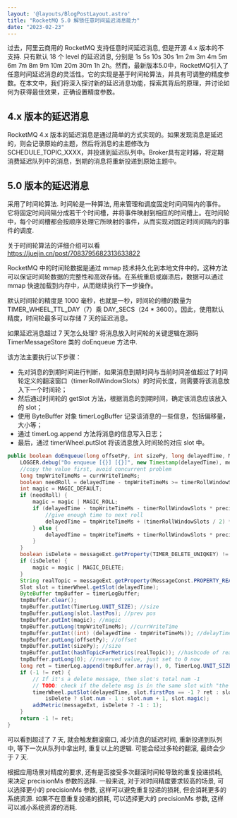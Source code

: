```yaml
---
layout: '@layouts/BlogPostLayout.astro'
title: "RocketMQ 5.0 解锁任意时间延迟消息能力"
date: "2023-02-23"
---
```


过去，阿里云商用的 RocketMQ 支持任意时间延迟消息, 但是开源 4.x 版本的不支持. 只有默认 18 个 level 的延迟消息, 分别是 1s 5s 10s 30s 1m 2m 3m 4m 5m 6m 7m 8m 9m 10m 20m 30m 1h 2h。然而，最新版本5.0中，RocketMQ引入了任意时间延迟消息的灵活性。它的实现是基于时间轮算法，并具有可调整的精度参数。在本文中，我们将深入探讨新的延迟消息功能，探索其背后的原理，并讨论如何为获得最佳效果，正确设置精度参数。

## 4.x 版本的延迟消息
RocketMQ 4.x 版本的延迟消息是通过简单的方式实现的。如果发现消息是延迟的，则会记录原始的主题，然后将消息的主题修改为 SCHEDULE_TOPIC_XXXX，并投递到延迟队列中。Broker具有定时器，将定期消费延迟队列中的消息，到期的消息将重新投递到原始主题中。

## 5.0 版本的延迟消息
采用了时间轮算法. 时间轮是一种算法, 用来管理和调度固定时间间隔内的事件。它将固定时间间隔分成若干个时间槽，并将事件映射到相应的时间槽上。在时间轮中，每个时间槽都会按顺序处理它所映射的事件，从而实现对固定时间间隔内的事件的调度.

关于时间轮算法的详细介绍可以看 <https://juejin.cn/post/7083795682313633822>

RocketMQ 中的时间轮数据是通过 mmap 技术持久化到本地文件中的。这种方法可以保证时间轮数据的完整性和高效存储。在系统重启或崩溃后，数据可以通过 mmap 快速加载到内存中，从而继续执行下一步操作。

默认时间轮的精度是 1000 毫秒，也就是一秒，时间轮的槽的数量为 TIMER_WHEEL_TTL_DAY（7）乘 DAY_SECS（24 * 3600）。因此，使用默认精度，时间轮最多可以存储 7 天的延迟消息。

如果延迟消息超过 7 天怎么处理? 将消息放入时间轮的关键逻辑在源码 TimerMessageStore 类的 doEnqueue 方法中.

该方法主要执行以下步骤：
-   先对消息的到期时间进行判断，如果消息到期时间与当前时间差值超过了时间轮定义的翻滚窗口（timerRollWindowSlots）的时间长度，则需要将该消息放入下一个时间轮；
-   然后通过时间轮的 getSlot 方法，根据消息的到期时间，确定该消息应该放入的 slot；
-   使用 ByteBuffer 对象 timerLogBuffer 记录该消息的一些信息，包括偏移量，大小等；
-   通过 timerLog.append 方法将消息的信息写入日志；
-   最后，通过 timerWheel.putSlot 将该消息放入时间轮的对应 slot 中。

```java
public boolean doEnqueue(long offsetPy, int sizePy, long delayedTime, MessageExt messageExt) {
    LOGGER.debug("Do enqueue [{}] [{}]", new Timestamp(delayedTime), messageExt);
    //copy the value first, avoid concurrent problem
    long tmpWriteTimeMs = currWriteTimeMs;
    boolean needRoll = delayedTime - tmpWriteTimeMs >= timerRollWindowSlots * precisionMs;
    int magic = MAGIC_DEFAULT;
    if (needRoll) {
        magic = magic | MAGIC_ROLL;
        if (delayedTime - tmpWriteTimeMs - timerRollWindowSlots * precisionMs < timerRollWindowSlots / 3 * precisionMs) {
            //give enough time to next roll
            delayedTime = tmpWriteTimeMs + (timerRollWindowSlots / 2) * precisionMs;
        } else {
            delayedTime = tmpWriteTimeMs + timerRollWindowSlots * precisionMs;
        }
    }
    boolean isDelete = messageExt.getProperty(TIMER_DELETE_UNIQKEY) != null;
    if (isDelete) {
        magic = magic | MAGIC_DELETE;
    }
    String realTopic = messageExt.getProperty(MessageConst.PROPERTY_REAL_TOPIC);
    Slot slot = timerWheel.getSlot(delayedTime);
    ByteBuffer tmpBuffer = timerLogBuffer;
    tmpBuffer.clear();
    tmpBuffer.putInt(TimerLog.UNIT_SIZE); //size
    tmpBuffer.putLong(slot.lastPos); //prev pos
    tmpBuffer.putInt(magic); //magic
    tmpBuffer.putLong(tmpWriteTimeMs); //currWriteTime
    tmpBuffer.putInt((int) (delayedTime - tmpWriteTimeMs)); //delayTime
    tmpBuffer.putLong(offsetPy); //offset
    tmpBuffer.putInt(sizePy); //size
    tmpBuffer.putInt(hashTopicForMetrics(realTopic)); //hashcode of real topic
    tmpBuffer.putLong(0); //reserved value, just set to 0 now
    long ret = timerLog.append(tmpBuffer.array(), 0, TimerLog.UNIT_SIZE);
    if (-1 != ret) {
        // If it's a delete message, then slot's total num -1
        // TODO: check if the delete msg is in the same slot with "the msg to be deleted".
        timerWheel.putSlot(delayedTime, slot.firstPos == -1 ? ret : slot.firstPos, ret,
            isDelete ? slot.num - 1 : slot.num + 1, slot.magic);
        addMetric(messageExt, isDelete ? -1 : 1);
    }
    return -1 != ret;
}
```

可以看到超过了 7 天, 就会触发翻滚窗口, 减少消息的延迟时间, 重新投递到队列中, 等下一次从队列中拿出时, 重复以上的逻辑. 可能会经过多轮的翻滚, 最终会少于 7 天.

根据应用场景对精度的要求, 还有是否接受多次翻滚时间轮导致的重复投递损耗, 来决定 precisionMs 参数的选择. 一般来说, 对于对时间精度要求较高的场景, 可以选择更小的 precisionMs 参数, 这样可以避免重复投递的损耗, 但会消耗更多的系统资源. 如果不在意重复投递的损耗, 可以选择更大的 precisionMs 参数, 这样可以减小系统资源的消耗.
